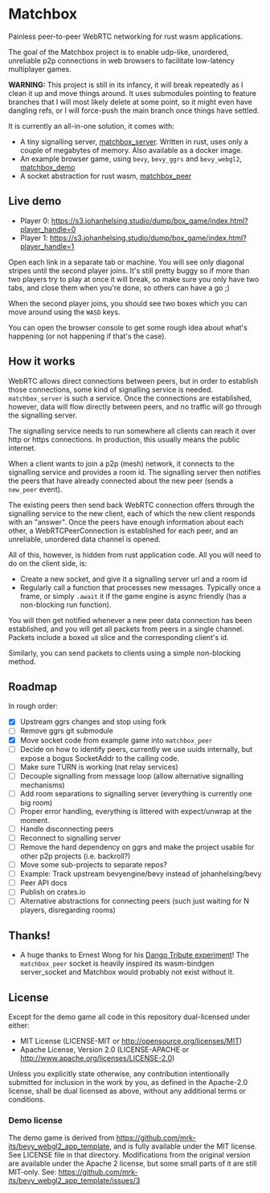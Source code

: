 # Matchbox

Painless peer-to-peer WebRTC networking for rust wasm applications.

The goal of the Matchbox project is to enable udp-like, unordered, unreliable
p2p connections in web browsers to facilitate low-latency multiplayer games.

**WARNING:** This project is still in its infancy, it will break repeatedly as I
clean it up and move things around. It uses submodules pointing to feature
branches that I will most likely delete at some point, so it might even have
dangling refs, or I will force-push the main branch once things have settled.

It is currently an all-in-one solution, it comes with:

- A tiny signalling server, [matchbox_server](./matchbox_server). Written in
rust, uses only a couple of megabytes of memory. Also available as a docker image.
- An example browser game, using `bevy`, `bevy_ggrs` and `bevy_webgl2`,
[matchbox_demo](matchbox_demo)
- A socket abstraction for rust wasm, [matchbox_peer](matchbox_peer)

## Live demo

- Player 0: https://s3.johanhelsing.studio/dump/box_game/index.html?player_handle=0
- Player 1: https://s3.johanhelsing.studio/dump/box_game/index.html?player_handle=1

Open each link in a separate tab or machine. You will see only diagonal stripes
until the second player joins. It's still pretty buggy so if more than two
players try to play at once it will break, so make sure you only have two tabs,
and close them when you're done, so others can have a go ;)

When the second player joins, you should see two boxes which you can move
around using the `WASD` keys.

You can open the browser console to get some rough idea about what's happening
(or not happening if that's the case).

## How it works

WebRTC allows direct connections between peers, but in order to establish
those connections, some kind of signalling service is needed.
`matchbox_server` is such a service. Once the connections are established,
however, data will flow directly between peers, and no traffic will go through
the signalling server.

The signalling service needs to run somewhere all clients can reach it over
http or https connections. In production, this usually means the public
internet.

When a client wants to join a p2p (mesh) network, it connects to the signalling
service and provides a room id. The signalling server then notifies the peers
that have already connected about the new peer (sends a `new_peer` event).

The existing peers then send back WebRTC connection offers through the
signalling service to the new client, each of which the new client responds
with an "answer". Once the peers have enough information about each other, a
WebRTCPeerConnection is established for each peer, and an unreliable, unordered
data channel is opened.

All of this, however, is hidden from rust application code. All you will need to
do on the client side, is:

- Create a new socket, and give it a signalling server url and a room id
- Regularly call a function that processes new messages. Typically once a frame, or
simply `.await` it if the game engine is async friendly (has a non-blocking run
function).

You will then get notified whenever a new peer data connection has been
established, and you will get all packets from peers in a single channel.
Packets include a boxed `u8` slice and the corresponding client's id.

Similarly, you can send packets to clients using a simple non-blocking method.

## Roadmap

In rough order:

- [x] Upstream ggrs changes and stop using fork
- [ ] Remove ggrs git submodule
- [x] Move socket code from example game into `matchbox_peer`
- [ ] Decide on how to identify peers, currently we use uuids internally, but
expose a bogus SocketAddr to the calling code.
- [ ] Make sure TURN is working (nat relay services)
- [ ] Decouple signalling from message loop (allow alternative signalling mechanisms)
- [ ] Add room separations to signalling server (everything is currently one big room) 
- [ ] Proper error handling, everything is littered with expect/unwrap at the moment.
- [ ] Handle disconnecting peers
- [ ] Reconnect to signalling server
- [ ] Remove the hard dependency on ggrs and make the project usable for other
p2p projects (i.e. backroll?)
- [ ] Move some sub-projects to separate repos?
- [ ] Example: Track upstream bevyengine/bevy instead of johanhelsing/bevy
- [ ] Peer API docs
- [ ] Publish on crates.io
- [ ] Alternative abstractions for connecting peers (such just waiting for N
players, disregarding rooms) 

## Thanks!

- A huge thanks to Ernest Wong for his [Dango Tribute
experiment](https://github.com/ErnWong/dango-tribute)! The `matchbox_peer`
socket is heavily inspired its wasm-bindgen server_socket and Matchbox would
probably not exist without it.

## License

Except for the demo game all code in this repository dual-licensed under either:

- MIT License (LICENSE-MIT or http://opensource.org/licenses/MIT)
- Apache License, Version 2.0 (LICENSE-APACHE or http://www.apache.org/licenses/LICENSE-2.0)

Unless you explicitly state otherwise, any contribution intentionally submitted
for inclusion in the work by you, as defined in the Apache-2.0 license, shall be
dual licensed as above, without any additional terms or conditions.

### Demo license

The demo game is derived from
https://github.com/mrk-its/bevy_webgl2_app_template, and is fully available
under the MIT license. See LICENSE file in that directory. Modifications from
the original version are available under the Apache 2 license, but some small
parts of it are still MIT-only. See:
https://github.com/mrk-its/bevy_webgl2_app_template/issues/3
